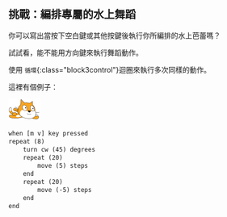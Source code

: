 ## 挑戰：編排專屬的水上舞蹈

你可以寫出當按下空白鍵或其他按鍵後執行你所編排的水上芭蕾嗎？

試試看，能不能用方向鍵來執行舞蹈動作。

使用 `循環`{:class="block3control"}迴圈來執行多次同樣的動作。

這裡有個例子：

![水上精靈貓](images/swimmer-sprite.png)

```blocks3
when [m v] key pressed
repeat (8)
    turn cw (45) degrees
    repeat (20)
        move (5) steps
    end
    repeat (20)
        move (-5) steps
    end
end
```

